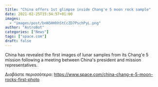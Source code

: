 ```yaml
---
title: "China offers 1st glimpse inside Chang'e 5 moon rock sample"
date: 2021-02-25T15:54:57+01:00
images:
  - "images/post/bnN5HHhhStCcZD7PschPyL.png"
author: "AstroBot"
categories: ["News"]
tags: ["space.com"]
draft: false
---
```


China has revealed the first images of lunar samples from its Chang'e 5 mission following a meeting between China's president and mission representatives. 

Διαβάστε περισσότερα: https://www.space.com/china-chang-e-5-moon-rocks-first-photo

